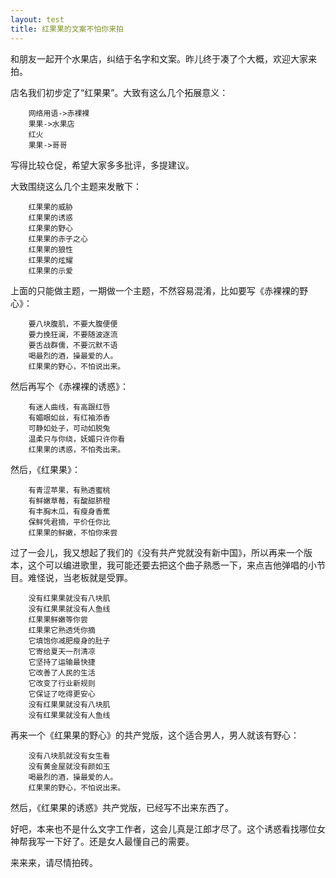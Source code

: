 ```yaml
---
layout: test
title: 红果果的文案不怕你来拍
---
```


和朋友一起开个水果店，纠结于名字和文案。昨儿终于凑了个大概，欢迎大家来拍。

店名我们初步定了“红果果”。大致有这么几个拓展意义：

        网络用语->赤裸裸
        果果->水果店
        红火
        果果->哥哥

写得比较仓促，希望大家多多批评，多提建议。

大致围绕这么几个主题来发散下：

        红果果的威胁
        红果果的诱惑
        红果果的野心
        红果果的赤子之心
        红果果的狼性
        红果果的炫耀
        红果果的示爱

上面的只能做主题，一期做一个主题，不然容易混淆，比如要写《赤裸裸的野心》：

        要八块腹肌，不要大腹便便
        要力挽狂澜，不要随波逐流
        要舌战群儒，不要沉默不语
        喝最烈的酒，操最爱的人。
        红果果的野心，不怕说出来。

然后再写个《赤裸裸的诱惑》：

        有迷人曲线，有高跟红唇
        有媚眼如丝，有红袖添香
        可静如处子，可动如脱兔
        温柔只与你绕，妩媚只许你看
        红果果的诱惑，不怕秀出来。

然后，《红果果》：

        有青涩苹果，有熟透蜜桃
        有鲜嫩草莓，有酸甜脐橙
        有丰胸木瓜，有瘦身香蕉
        保鲜凭君摘，平价任你比
        红果果的鲜嫩，不怕你来尝

过了一会儿，我又想起了我们的《没有共产党就没有新中国》，所以再来一个版本，这个可以编进歌里，我可能还要去把这个曲子熟悉一下，来点吉他弹唱的小节目。难怪说，当老板就是受罪。

        没有红果果就没有八块肌
        没有红果果就没有人鱼线
        红果果鲜嫩等你尝
        红果果它熟透凭你摘
        它填饱你减肥瘦身的肚子
        它寄给夏天一剂清凉
        它坚持了运输最快捷
        它改善了人民的生活
        它改变了行业新规则
        它保证了吃得更安心
        没有红果果就没有八块肌
        没有红果果就没有人鱼线

再来一个《红果果的野心》的共产党版，这个适合男人，男人就该有野心：

        没有八块肌就没有女生看
        没有黄金屋就没有颜如玉
        喝最烈的酒，操最爱的人。
        红果果的野心，不怕说出来。

然后，《红果果的诱惑》共产党版，已经写不出来东西了。

好吧，本来也不是什么文字工作者，这会儿真是江郎才尽了。这个诱惑看找哪位女神帮我写一下好了。还是女人最懂自己的需要。

来来来，请尽情拍砖。
